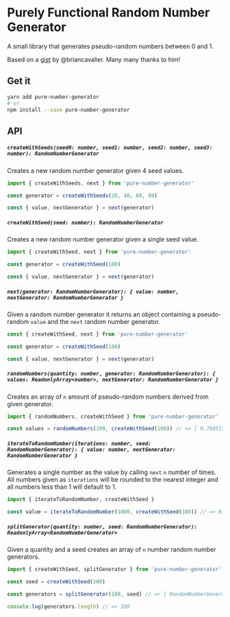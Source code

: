 # Purely Functional Random Number Generator

A small library that generates pseudo-random numbers between 0 and 1.

Based on a [gist](https://gist.github.com/briancavalier/f71314fcff5e7870608e) by @briancavalier.
Many many thanks to him!

## Get it

```sh
yarn add pure-number-generator
# or
npm install --save pure-number-generator
```

## API

##### `createWithSeeds(seed0: number, seed1: number, seed2: number, seed3: number): RandomNumberGenerator`

Creates a new random number generator given 4 seed values.

```typescript
import { createWithSeeds, next } from 'pure-number-generator'

const generator = createWithSeeds(20, 40, 60, 80)

const { value, nextGenerator } = next(generator)
```

##### `createWithSeed(seed: number): RandomNumberGenerator`

Creates a new random number generator given a single seed value.

```typescript
import { createWithSeed, next } from 'pure-number-generator'

const generator = createWithSeed(100)

const { value, nextGenerator } = next(generator)
```

##### `next(generator: RandomNumberGenerator): { value: number, nextGenerator: RandomNumberGenerator }`

Given a random number generator it returns an object containing a pseudo-random `value` and
the `next` random number generator.

```typescript
const { createWithSeed, next } from 'pure-number-generator'

const generator = createWithSeed(100)

const { value, nextGenerator } = next(generator)
```

##### `randomNumbers(quantity: number, generator: RandomNumberGenerator): { values: ReadonlyArray<number>, nextGenerator: RandomNumberGenerator }`

Creates an array of `n` amount of pseudo-random numbers derived from given generator.

```typescript
import { randomNumbers, createWithSeed } from 'pure-number-generator'

const values = randomNumbers(100, createWithSeed(100)) // => [ 0.7805178083945066, ... ] 100 items
```

##### `iterateToRandomNumber(iterations: number, seed: RandomNumberGenerator): { value: number, nextGenerator: RandomNumberGenerator }`

Generates a single number as the value by calling `next` `n` number of
times. All numbers given as `iterations` will be rounded to the nearest integer and
all numbers less than 1 will default to 1.

```typescript
import { iterateToRandomNumber, createWithSeed }

const value = iterateToRandomNumber(1000, createWithSeed(100)) // => 0.5745331489015371
```

##### `splitGenerator(quantity: number, seed: RandomNumberGenerator): ReadonlyArray<RandomNumberGenerator>`

Given a quantity and a seed creates an array of `n` number random number generators.

```typescript
import { createWithSeed, splitGenerator } from 'pure-number-generator'

const seed = createWithSeed(100)

const generators = splitGenerator(100, seed) // => [ RandomNumberGenerator, ... ]

console.log(generators.length) // => 100
```